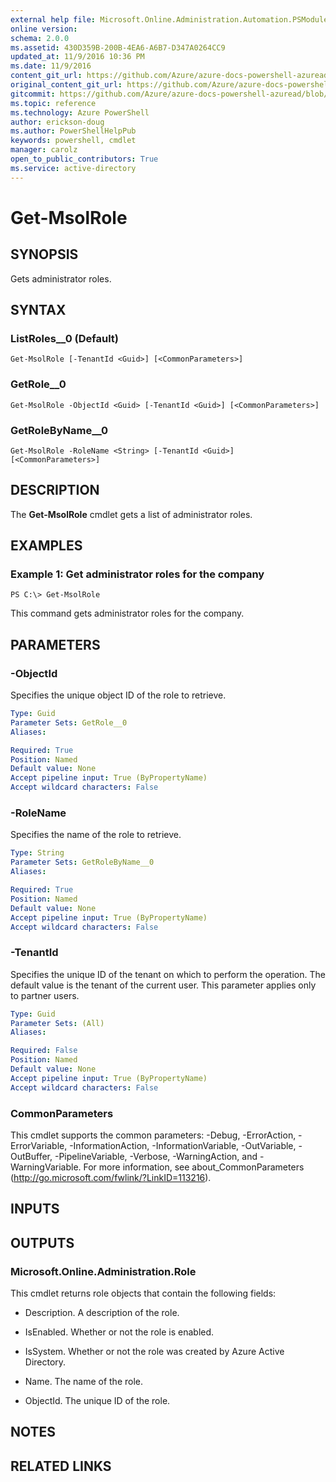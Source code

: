 ```yaml
---
external help file: Microsoft.Online.Administration.Automation.PSModule.dll-Help.xml
online version:
schema: 2.0.0
ms.assetid: 430D359B-200B-4EA6-A6B7-D347A0264CC9
updated_at: 11/9/2016 10:36 PM
ms.date: 11/9/2016
content_git_url: https://github.com/Azure/azure-docs-powershell-azuread/blob/master/Azure%20AD%20Cmdlets/MSOnline/v1/Get-MsolRole.md
original_content_git_url: https://github.com/Azure/azure-docs-powershell-azuread/blob/master/Azure%20AD%20Cmdlets/MSOnline/v1/Get-MsolRole.md
gitcommit: https://github.com/Azure/azure-docs-powershell-azuread/blob/a602340dee47e7edf41f6c5af3edb93e03ac1b45/Azure%20AD%20Cmdlets/MSOnline/v1/Get-MsolRole.md
ms.topic: reference
ms.technology: Azure PowerShell
author: erickson-doug
ms.author: PowerShellHelpPub
keywords: powershell, cmdlet
manager: carolz
open_to_public_contributors: True
ms.service: active-directory
---
```


# Get-MsolRole

## SYNOPSIS
Gets administrator roles.

## SYNTAX

### ListRoles__0 (Default)
```
Get-MsolRole [-TenantId <Guid>] [<CommonParameters>]
```

### GetRole__0
```
Get-MsolRole -ObjectId <Guid> [-TenantId <Guid>] [<CommonParameters>]
```

### GetRoleByName__0
```
Get-MsolRole -RoleName <String> [-TenantId <Guid>] [<CommonParameters>]
```

## DESCRIPTION
The **Get-MsolRole** cmdlet gets a list of administrator roles.

## EXAMPLES

### Example 1: Get administrator roles for the company
```
PS C:\> Get-MsolRole
```

This command gets administrator roles for the company.

## PARAMETERS

### -ObjectId
Specifies the unique object ID of the role to retrieve.

```yaml
Type: Guid
Parameter Sets: GetRole__0
Aliases:

Required: True
Position: Named
Default value: None
Accept pipeline input: True (ByPropertyName)
Accept wildcard characters: False
```

### -RoleName
Specifies the name of the role to retrieve.

```yaml
Type: String
Parameter Sets: GetRoleByName__0
Aliases:

Required: True
Position: Named
Default value: None
Accept pipeline input: True (ByPropertyName)
Accept wildcard characters: False
```

### -TenantId
Specifies the unique ID of the tenant on which to perform the operation.
The default value is the tenant of the current user.
This parameter applies only to partner users.

```yaml
Type: Guid
Parameter Sets: (All)
Aliases:

Required: False
Position: Named
Default value: None
Accept pipeline input: True (ByPropertyName)
Accept wildcard characters: False
```

### CommonParameters
This cmdlet supports the common parameters: -Debug, -ErrorAction, -ErrorVariable, -InformationAction, -InformationVariable, -OutVariable, -OutBuffer, -PipelineVariable, -Verbose, -WarningAction, and -WarningVariable. For more information, see about_CommonParameters (http://go.microsoft.com/fwlink/?LinkID=113216).

## INPUTS

## OUTPUTS

### Microsoft.Online.Administration.Role
This cmdlet returns role objects that contain the following fields:

* Description. A description of the role.

* IsEnabled. Whether or not the role is enabled.

* IsSystem. Whether or not the role was created by Azure Active Directory.

* Name. The name of the role.

* ObjectId. The unique ID of the role.

## NOTES

## RELATED LINKS
